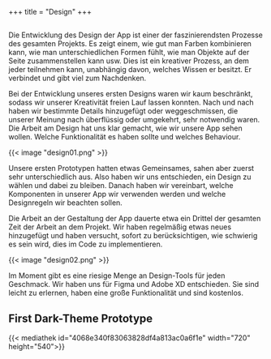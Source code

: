 +++
title = "Design"
+++

## 

Die Entwicklung des Design der App ist einer der faszinierendsten Prozesse des gesamten
Projekts. Es zeigt einem, wie gut man Farben kombinieren kann, wie man unterschiedlichen
Formen fühlt, wie man Objekte auf der Seite zusammenstellen kann usw. Dies ist ein
kreativer Prozess, an dem jeder teilnehmen kann, unabhängig davon, welches Wissen er
besitzt. Er verbindet und gibt viel zum Nachdenken.

Bei der Entwicklung unseres ersten Designs waren wir kaum beschränkt, sodass wir
unserer Kreativität freien Lauf lassen konnten. Nach und nach haben wir bestimmte Details
hinzugefügt oder weggeschmissen, die unserer Meinung nach überflüssig oder umgekehrt,
sehr notwendig waren. Die Arbeit am Design hat uns klar gemacht, wie wir unsere App
sehen wollen. Welche Funktionalität es haben sollte und welches Behaviour.

{{< image "design01.png" >}}

Unsere ersten Prototypen hatten etwas Gemeinsames, sahen aber zuerst sehr
unterschiedlich aus. Also haben wir uns entschieden, ein Design zu wählen und dabei zu
bleiben. Danach haben wir vereinbart, welche Komponenten in unserer App wir verwenden
werden und welche Designregeln wir beachten sollen.

Die Arbeit an der Gestaltung der App dauerte etwa ein Drittel der gesamten Zeit der Arbeit
an dem Projekt. Wir haben regelmäßig etwas neues hinzugefügt und haben versucht, sofort
zu berücksichtigen, wie schwierig es sein wird, dies im Code zu implementieren.

{{< image "design02.png" >}}

Im Moment gibt es eine riesige Menge an Design-Tools für jeden Geschmack. Wir haben
uns für Figma und Adobe XD entschieden. Sie sind leicht zu erlernen, haben eine große
Funktionalität und sind kostenlos.

## First Dark-Theme Prototype
{{< mediathek id="4068e340f83063828df4a813ac0a6f1e" width="720" height="540">}}





